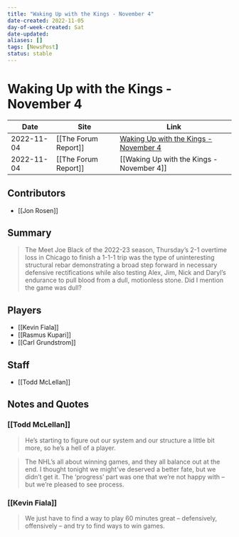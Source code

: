 ```yaml
---
title: "Waking Up with the Kings - November 4"
date-created: 2022-11-05
day-of-week-created: Sat
date-updated: 
aliases: []
tags: [NewsPost]
status: stable
---
```


# Waking Up with the Kings - November 4

| Date       | Site                 | Link                                                                                                     |
| ---------- | -------------------- | -------------------------------------------------------------------------------------------------------- |
| 2022-11-04 | [[The Forum Report]] | [Waking Up with the Kings - November 4](https://theforumreport.com/waking-up-with-the-kings-november-4/) |
| 2022-11-04 | [[The Forum Report]] | [[Waking Up with the Kings - November 4]]                                                                |

## Contributors
- [[Jon Rosen]]


## Summary
> The Meet Joe Black of the 2022-23 season, Thursday’s 2-1 overtime loss in Chicago to finish a 1-1-1 trip was the type of uninteresting structural rebar demonstrating a broad step forward in necessary defensive rectifications while also testing Alex, Jim, Nick and Daryl’s endurance to pull blood from a dull, motionless stone. Did I mention the game was dull?


## Players
- [[Kevin Fiala]]
- [[Rasmus Kupari]]
- [[Carl Grundstrom]]

## Staff
- [[Todd McLellan]]


## Notes and Quotes
### [[Todd McLellan]]
> He’s starting to figure out our system and our structure a little bit more, so he’s a hell of a player.

> The NHL’s all about winning games, and they all balance out at the end. I thought tonight we might’ve deserved a better fate, but we didn’t get it. The ‘progress’ part was one that we’re not happy with – but we’re pleased to see process.

### [[Kevin Fiala]]
> We just have to find a way to play 60 minutes great – defensively, offensively – and try to find ways to win games.

